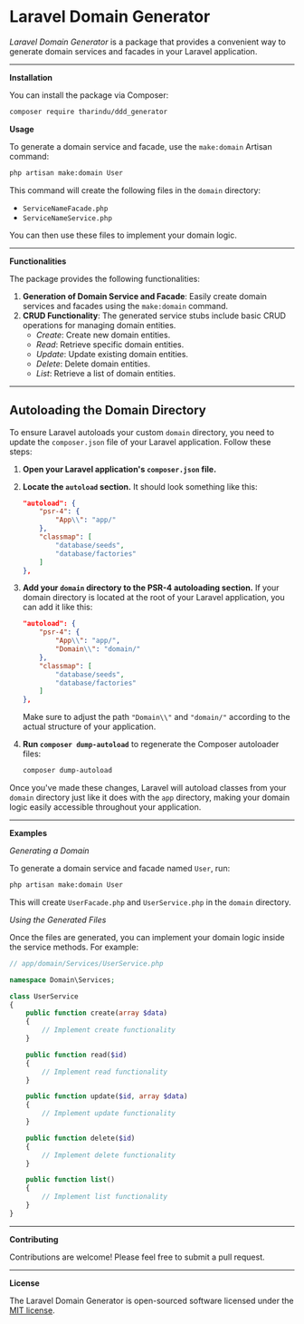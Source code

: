 # Laravel Domain Generator

_Laravel Domain Generator_ is a package that provides a convenient way to generate domain services and facades in your Laravel application.

---

**Installation**

You can install the package via Composer:

```bash
composer require tharindu/ddd_generator
```

**Usage**

To generate a domain service and facade, use the `make:domain` Artisan command:

```bash
php artisan make:domain User
```

This command will create the following files in the `domain` directory:

- `ServiceNameFacade.php`
- `ServiceNameService.php`

You can then use these files to implement your domain logic.

---

**Functionalities**

The package provides the following functionalities:

1. **Generation of Domain Service and Facade**: Easily create domain services and facades using the `make:domain` command.
2. **CRUD Functionality**: The generated service stubs include basic CRUD operations for managing domain entities.
   - _Create_: Create new domain entities.
   - _Read_: Retrieve specific domain entities.
   - _Update_: Update existing domain entities.
   - _Delete_: Delete domain entities.
   - _List_: Retrieve a list of domain entities.

---

## Autoloading the Domain Directory

To ensure Laravel autoloads your custom `domain` directory, you need to update the `composer.json` file of your Laravel application. Follow these steps:

1. **Open your Laravel application's `composer.json` file.**

2. **Locate the `autoload` section.** It should look something like this:

   ```json
   "autoload": {
       "psr-4": {
           "App\\": "app/"
       },
       "classmap": [
           "database/seeds",
           "database/factories"
       ]
   },
   ```

3. **Add your `domain` directory to the PSR-4 autoloading section.** If your domain directory is located at the root of your Laravel application, you can add it like this:

   ```json
   "autoload": {
       "psr-4": {
           "App\\": "app/",
           "Domain\\": "domain/"
       },
       "classmap": [
           "database/seeds",
           "database/factories"
       ]
   },
   ```

   Make sure to adjust the path `"Domain\\"` and `"domain/"` according to the actual structure of your application.

4. **Run `composer dump-autoload`** to regenerate the Composer autoloader files:

   ```bash
   composer dump-autoload
   ```

Once you've made these changes, Laravel will autoload classes from your `domain` directory just like it does with the `app` directory, making your domain logic easily accessible throughout your application.

---

**Examples**

_Generating a Domain_

To generate a domain service and facade named `User`, run:

```bash
php artisan make:domain User
```

This will create `UserFacade.php` and `UserService.php` in the `domain` directory.

_Using the Generated Files_

Once the files are generated, you can implement your domain logic inside the service methods. For example:

```php
// app/domain/Services/UserService.php

namespace Domain\Services;

class UserService
{
    public function create(array $data)
    {
        // Implement create functionality
    }

    public function read($id)
    {
        // Implement read functionality
    }

    public function update($id, array $data)
    {
        // Implement update functionality
    }

    public function delete($id)
    {
        // Implement delete functionality
    }

    public function list()
    {
        // Implement list functionality
    }
}
```

---

**Contributing**

Contributions are welcome! Please feel free to submit a pull request.

---

**License**

The Laravel Domain Generator is open-sourced software licensed under the [MIT license](https://opensource.org/licenses/MIT).
